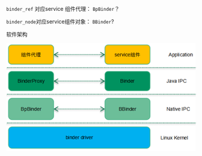`binder_ref` 对应service 组件代理： `BpBinder`？

`binder_node`对应service组件对象： `BBinder`?





软件架构

![img](images/640-1586344092046.png)